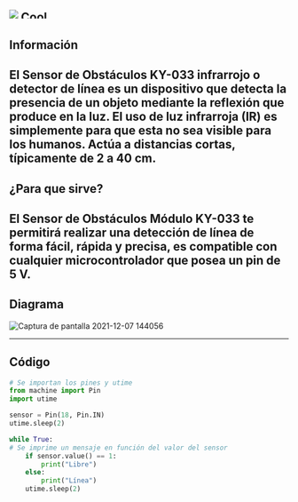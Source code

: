 ![](https://images.cooltext.com/5568705.png)
<a href="http://cooltext.com" target="_top"><img src="https://cooltext.com/images/ct_pixel.gif" width="80" height="15" alt="Cool Text: Logo and Graphics Generator" border="0" /></a>
-----------------------------------------------------------------------------------------------------------------------------------------------------------------------------------
## Información
El Sensor de Obstáculos KY-033 infrarrojo o detector de línea es un dispositivo que detecta la presencia de un objeto mediante la reflexión que produce en la luz. El uso de luz infrarroja (IR) es simplemente para que esta no sea visible para los humanos. Actúa a distancias cortas, típicamente de 2 a 40 cm.
-----------------------------------------------------------------------------------------------------------------------------------------------------------------------------------
## ¿Para que sirve?
El Sensor de Obstáculos Módulo KY-033 te permitirá realizar una detección de línea de forma fácil, rápida y precisa, es compatible con cualquier microcontrolador que posea un pin de 5 V.
-----------------------------------------------------------------------------------------------------------------------------------------------------------------------------------
## Diagrama


![Captura de pantalla 2021-12-07 144056](https://user-images.githubusercontent.com/42977905/145350368-20256cd6-c8dd-4a7c-9cf9-82accff284bf.png)


-----------------------------------------------------------------------------------------------------------------------------------------------------------------------------------
## Código


```python
# Se importan los pines y utime
from machine import Pin
import utime

sensor = Pin(18, Pin.IN)
utime.sleep(2)

while True:
# Se imprime un mensaje en función del valor del sensor
    if sensor.value() == 1:
        print("Libre")
    else:
        print("Línea")
    utime.sleep(2)
    
 ```
 

